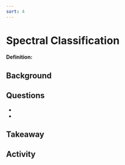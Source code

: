 ```yaml
---
sort: 4
---
```


# Spectral Classification

#### Definition: 

## Background


## Questions

-
-

## Takeaway


## Activity